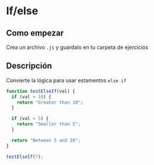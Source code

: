 # If/else

## Como empezar

Crea un archivo `.js` y guardalo en tu carpeta de ejercicios

## Descripción

Convierte la lógica para usar estamentos `else if`

```js
function testElseIf(val) {
  if (val > 10) {
    return "Greater than 10";
  }

  if (val < 5) {
    return "Smaller than 5";
  }

  return "Between 5 and 10";
}

testElseIf(7);
```
